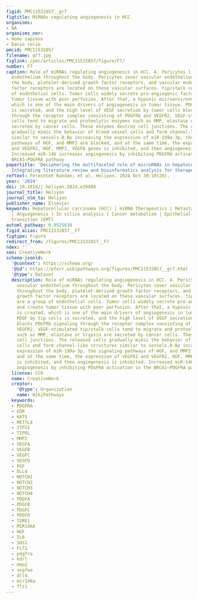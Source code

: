 ```yaml
---
figid: PMC11532857__gr7
figtitle: MiRNAs regulating angiogenesis in HCC
organisms:
- NA
organisms_ner:
- Homo sapiens
- Danio rerio
pmcid: PMC11532857
filename: gr7.jpg
figlink: /pmc/articles/PMC11532857/figure/F7/
number: F7
caption: Role of miRNAs regulating angiogenesis in HCC. A. Pericytes line the vascular
  endothelium throughout the body. Pericytes cover vascular endothelium throughout
  the body, platelet-derived growth factor receptors, and vascular endothelial growth
  factor receptors are located on these vascular surfaces. tip/stalk cells are a group
  of endothelial cells. Tumor cells widely secrete pro-angiogenic factors and create
  tumor tissue with poor perfusion. After that, a hypoxic microenvironment is created,
  which is one of the main drivers of angiogenesis in tumor tissue. PDGF by tip cells
  is secreted, and the high level of VEGF secretion by tumor cells blocks PDGFRb signaling
  through the receptor complex consisting of PDGFRb and VEGFR2. VEGF-stimulated tip/stalk
  cells tend to migrate and proteolytic enzymes such as MMP, elastase or trypsin are
  secreted by cancer cells. These enzymes destroy cell junctions. The released cells
  gradually mimic the behavior of blood vessel cells and form channel-like structures
  similar to vessels.B.By increasing the expression of miR-199a-3p, the signaling
  pathways of HGF, and MMP2 are blocked, and at the same time, the expression of VEGFR1
  and VEGFR2, HGF, MMP2, VEGFA genes is inhibited, and then angiogenesis is inhibited.
  Increased miR-146 increases angiogenesis by inhibiting PDGFRA activation in the
  BRCA1–PDGFRA pathway
papertitle: 'Deciphering the multifaceted role of microRNAs in hepatocellular carcinoma:
  Integrating literature review and bioinformatics analysis for therapeutic insights'
reftext: Fereshteh Rahdan, et al. Heliyon. 2024 Oct 30;10(20).
year: '2024'
doi: 10.1016/j.heliyon.2024.e39489
journal_title: Heliyon
journal_nlm_ta: Heliyon
publisher_name: Elsevier
keywords: Hepatocellular carcinoma (HCC) | miRNA therapeutics | Metastasis | Stemness
  | Angiogenesis | In silico analysis | Cancer metabolism | Epithelial-mesenchymal
  transition (EMT)
automl_pathway: 0.9525638
figid_alias: PMC11532857__F7
figtype: Figure
redirect_from: /figures/PMC11532857__F7
ndex: ''
seo: CreativeWork
schema-jsonld:
  '@context': https://schema.org/
  '@id': https://pfocr.wikipathways.org/figures/PMC11532857__gr7.html
  '@type': Dataset
  description: Role of miRNAs regulating angiogenesis in HCC. A. Pericytes line the
    vascular endothelium throughout the body. Pericytes cover vascular endothelium
    throughout the body, platelet-derived growth factor receptors, and vascular endothelial
    growth factor receptors are located on these vascular surfaces. tip/stalk cells
    are a group of endothelial cells. Tumor cells widely secrete pro-angiogenic factors
    and create tumor tissue with poor perfusion. After that, a hypoxic microenvironment
    is created, which is one of the main drivers of angiogenesis in tumor tissue.
    PDGF by tip cells is secreted, and the high level of VEGF secretion by tumor cells
    blocks PDGFRb signaling through the receptor complex consisting of PDGFRb and
    VEGFR2. VEGF-stimulated tip/stalk cells tend to migrate and proteolytic enzymes
    such as MMP, elastase or trypsin are secreted by cancer cells. These enzymes destroy
    cell junctions. The released cells gradually mimic the behavior of blood vessel
    cells and form channel-like structures similar to vessels.B.By increasing the
    expression of miR-199a-3p, the signaling pathways of HGF, and MMP2 are blocked,
    and at the same time, the expression of VEGFR1 and VEGFR2, HGF, MMP2, VEGFA genes
    is inhibited, and then angiogenesis is inhibited. Increased miR-146 increases
    angiogenesis by inhibiting PDGFRA activation in the BRCA1–PDGFRA pathway
  license: CC0
  name: CreativeWork
  creator:
    '@type': Organization
    name: WikiPathways
  keywords:
  - PDGFRA
  - KDR
  - KAT5
  - METTL8
  - ITFG1
  - TIPRL
  - MMP2
  - VEGFA
  - VEGFB
  - VEGFC
  - VEGFD
  - PGF
  - DLL4
  - NOTCH1
  - NOTCH2
  - NOTCH3
  - NOTCH4
  - PDGFA
  - PDGFB
  - PDGFC
  - PDGFD
  - TUBE1
  - MIR146A
  - HGF
  - IL6
  - SOS1
  - FLT1
  - pdgfra
  - kdrl
  - mmp2
  - vegfaa
  - dll4
  - mir146a
  - flt1
---
```

